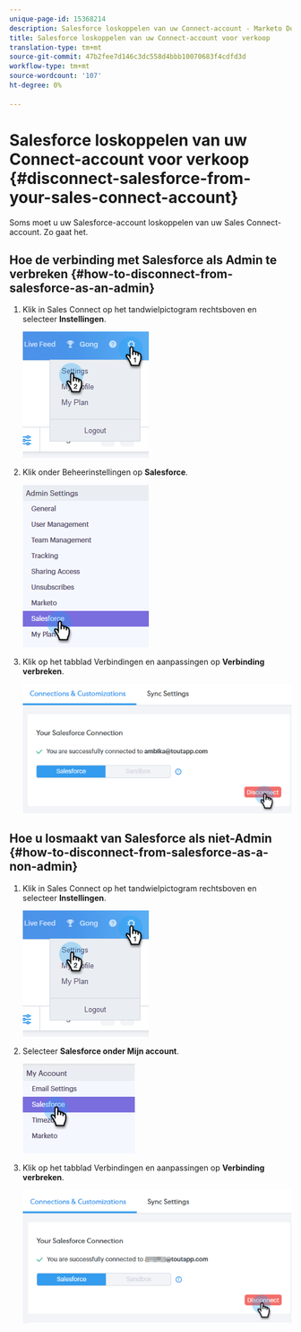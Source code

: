 ```yaml
---
unique-page-id: 15368214
description: Salesforce loskoppelen van uw Connect-account - Marketo Docs - Productdocumentatie
title: Salesforce loskoppelen van uw Connect-account voor verkoop
translation-type: tm+mt
source-git-commit: 47b2fee7d146c3dc558d4bbb10070683f4cdfd3d
workflow-type: tm+mt
source-wordcount: '107'
ht-degree: 0%

---
```



# Salesforce loskoppelen van uw Connect-account voor verkoop {#disconnect-salesforce-from-your-sales-connect-account}

Soms moet u uw Salesforce-account loskoppelen van uw Sales Connect-account. Zo gaat het.

## Hoe de verbinding met Salesforce als Admin te verbreken {#how-to-disconnect-from-salesforce-as-an-admin}

1. Klik in Sales Connect op het tandwielpictogram rechtsboven en selecteer **Instellingen**.

   ![](assets/one-1.png)

1. Klik onder Beheerinstellingen op **Salesforce**.

   ![](assets/six-1.png)

1. Klik op het tabblad Verbindingen en aanpassingen op **Verbinding verbreken**.

   ![](assets/seven-1.png)

## Hoe u losmaakt van Salesforce als niet-Admin {#how-to-disconnect-from-salesforce-as-a-non-admin}

1. Klik in Sales Connect op het tandwielpictogram rechtsboven en selecteer **Instellingen**.

   ![](assets/one-1.png)

1. Selecteer **Salesforce onder Mijn account**.

   ![](assets/two-1.png)

1. Klik op het tabblad Verbindingen en aanpassingen op **Verbinding verbreken**.

   ![](assets/3333.png)

